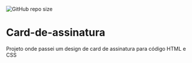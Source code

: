![GitHub repo size](https://img.shields.io/github/repo-size/felipelink07/card-de-assinatura?color=635DFF&style=for-the-badge)
# Card-de-assinatura

<p>Projeto onde passei um design de card de assinatura para código HTML e CSS</p>


